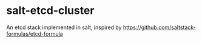 # salt-etcd-cluster
An etcd stack implemented in salt, inspired by https://github.com/saltstack-formulas/etcd-formula

